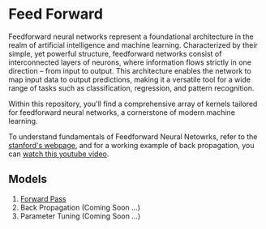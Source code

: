 # Feed Forward

Feedforward neural networks represent a foundational architecture in the realm of artificial intelligence and machine learning. Characterized by their simple, yet powerful structure, feedforward networks consist of interconnected layers of neurons, where information flows strictly in one direction – from input to output. This architecture enables the network to map input data to output predictions, making it a versatile tool for a wide range of tasks such as classification, regression, and pattern recognition.

Within this repository, you'll find a comprehensive array of kernels tailored for feedforward neural networks, a cornerstone of modern machine learning.

To understand fundamentals of Feedforward Neural Netowrks, refer to the [stanford's webpage](https://cs.stanford.edu/people/eroberts/courses/soco/projects/neural-networks/Architecture/feedforward.html), and for a working example of back propagation, you can [watch this youtube video](https://www.youtube.com/watch?v=khUVIZ3MON8).

## Models

1. [Forward Pass](https://github.com/nimaft97/OpenCLProjects/tree/main/neural-networks/feed-forward/forward-pass)
2. Back Propagation (Coming Soon ...)
3. Parameter Tuning (Coming Soon ...)